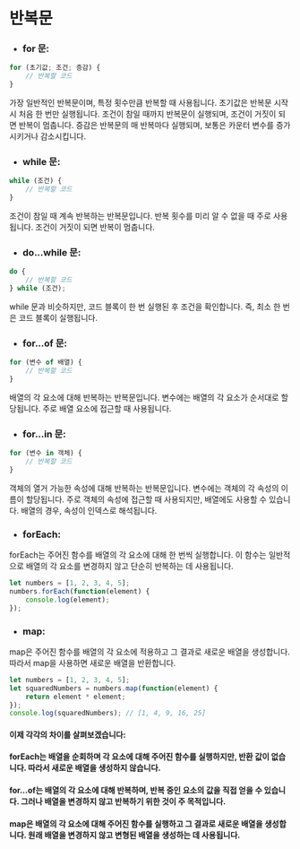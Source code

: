 # 반복문

- ### for 문:

```javascript
for (초기값; 조건; 증감) {
    // 반복할 코드
}
```
가장 일반적인 반복문이며, 특정 횟수만큼 반복할 때 사용됩니다.
초기값은 반복문 시작 시 처음 한 번만 실행됩니다.
조건이 참일 때까지 반복문이 실행되며, 조건이 거짓이 되면 반복이 멈춥니다.
증감은 반복문의 매 반복마다 실행되며, 보통은 카운터 변수를 증가시키거나 감소시킵니다.

- ### while 문:

```javascript
while (조건) {
    // 반복할 코드
}
```
조건이 참일 때 계속 반복하는 반복문입니다.
반복 횟수를 미리 알 수 없을 때 주로 사용됩니다.
조건이 거짓이 되면 반복이 멈춥니다.

- ### do...while 문:

```javascript
do {
    // 반복할 코드
} while (조건);
```
while 문과 비슷하지만, 코드 블록이 한 번 실행된 후 조건을 확인합니다.
즉, 최소 한 번은 코드 블록이 실행됩니다.

- ### for...of 문:

```javascript
for (변수 of 배열) {
    // 반복할 코드
}
```
배열의 각 요소에 대해 반복하는 반복문입니다.
변수에는 배열의 각 요소가 순서대로 할당됩니다.
주로 배열 요소에 접근할 때 사용됩니다.

- ### for...in 문:

```javascript
for (변수 in 객체) {
    // 반복할 코드
}
```
객체의 열거 가능한 속성에 대해 반복하는 반복문입니다.
변수에는 객체의 각 속성의 이름이 할당됩니다.
주로 객체의 속성에 접근할 때 사용되지만, 배열에도 사용할 수 있습니다. 배열의 경우, 속성이 인덱스로 해석됩니다.


- ### forEach:
forEach는 주어진 함수를 배열의 각 요소에 대해 한 번씩 실행합니다. 이 함수는 일반적으로 배열의 각 요소를 변경하지 않고 단순히 반복하는 데 사용됩니다.
```javascript
let numbers = [1, 2, 3, 4, 5];
numbers.forEach(function(element) {
    console.log(element);
});
```

- ### map:
map은 주어진 함수를 배열의 각 요소에 적용하고 그 결과로 새로운 배열을 생성합니다. 따라서 map을 사용하면 새로운 배열을 반환합니다.
```javascript
let numbers = [1, 2, 3, 4, 5];
let squaredNumbers = numbers.map(function(element) {
    return element * element;
});
console.log(squaredNumbers); // [1, 4, 9, 16, 25]
```

#### 이제 각각의 차이를 살펴보겠습니다:

#### forEach는 배열을 순회하며 각 요소에 대해 주어진 함수를 실행하지만, 반환 값이 없습니다. 따라서 새로운 배열을 생성하지 않습니다.

#### for...of는 배열의 각 요소에 대해 반복하며, 반복 중인 요소의 값을 직접 얻을 수 있습니다. 그러나 배열을 변경하지 않고 반복하기 위한 것이 주 목적입니다.

#### map은 배열의 각 요소에 대해 주어진 함수를 실행하고 그 결과로 새로운 배열을 생성합니다. 원래 배열을 변경하지 않고 변형된 배열을 생성하는 데 사용됩니다.
